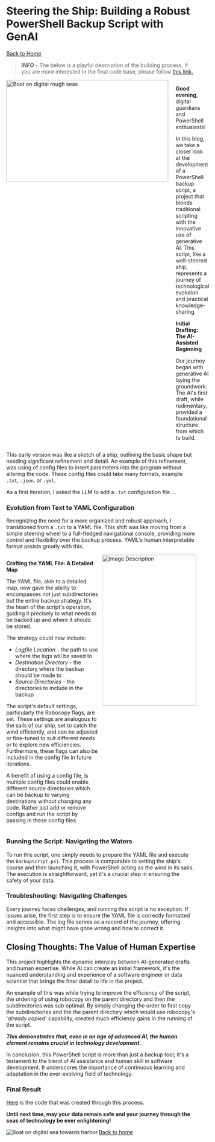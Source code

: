 # Steering the Ship: Building a Robust PowerShell Backup Script with GenAI

[Back to Home](index.md)

> ***INFO*** - The below is a playful description of the building process.
> If you are more interested in the final code base, please follow [this link.](https://github.com/jcstrydom/robocopy-scripting)


<div style="display: flex; justify-content: space-between; align-items: flex-start;">
    <img src="backup-images/DALL·E 2024-01-10 21.12.11-Boat_on_digital_rough_seas.png" alt="Boat on digital rough seas" style="margin-right: 20px; width: 430px; height: 270px;">
    <div>
        <p><strong>Good evening</strong>, digital guardians and PowerShell enthusiasts!</p>
        <p>
            In this blog, we take a closer look at the development of a PowerShell backup script, a project that blends traditional scripting with the innovative use of generative AI. This script, like a well-steered ship, represents a journey of technological evolution and practical knowledge-sharing.
        </p>
    <!-- </div>
    <div> -->
        <p><strong>Initial Drafting: The AI-Assisted Beginning</strong></p>
        <p>
            Our journey began with generative AI laying the groundwork. The AI's first draft, while rudimentary, provided a foundational structure from which to build.
        </p>
    </div>
        

</div>

This early version was like a sketch of a ship, outlining the basic shape but needing significant refinement and detail. An example of this refinement, was using of config files to insert parameters into the program without altering the code. These config files could take many formats, example `.txt`, `.json`, or `.yml`.

As a first iteration, I asked the LLM to add a `.txt` configuration file ...

### **Evolution from Text to YAML Configuration**

Recognizing the need for a more organized and robust approach, I transitioned from a `.txt` to a YAML file. This shift was like moving from a simple steering wheel to a full-fledged navigational console, providing more control and flexibility over the backup process. YAML's human interpretable format assists greatly with this.

<div style="display: flex; align-items: flex-start; flex-direction: row-reverse;">
    <img src="backup-images/DALL·E 2024-01-10 21.54.39-Map_with_route.png" alt="Image Description" style="margin-left: 10px; width: 250px; height: 400px;">
    <div>
        <p><strong>Crafting the YAML File: A Detailed Map</strong></p>
        <p>
            The YAML file, akin to a detailed map, now gave the ability to encompasses not just subdirectories but the entire backup strategy. It's the heart of the script's operation, guiding it precisely to what needs to be backed up and where it should be stored.
        </p>
        <p>
            The strategy could now include:
            <ul>
                <li><em>Logfile Location</em> - the path to use where the logs will be saved to</li>
                <li><em>Destination Directory</em> - the directory where the backup should be made to</li>
                <li><em>Source Directories</em> - the directories to include in the backup</li>
            </ul>
        </p>
        <p>
            The script's default settings, particularly the Robocopy flags, are set. These settings are analogous to the sails of our ship, set to catch the wind efficiently, and can be adjusted or fine-tuned to suit different needs or to explore new efficiencies. Furthermore, these flags can also be included in the config file in future iterations.
        </p>
        <p>
            A benefit of using a config file, is multiple config files could enable different source directories which can be backup to varying destinations without changing any code. Rather just add or remove configs and run the script by passing in these config files. 
        </p>
    </div>
</div>

### **Running the Script: Navigating the Waters**

To run this script, one simply needs to prepare the YAML file and execute the `BackupScript.ps1`. This process is comparable to setting the ship's course and then launching it, with PowerShell acting as the wind in its sails. The execution is straightforward, yet it's a crucial step in ensuring the safety of your data.

### **Troubleshooting: Navigating Challenges**

Every journey faces challenges, and running this script is no exception. If issues arise, the first step is to ensure the YAML file is correctly formatted and accessible. The log file serves as a record of the journey, offering insights into what might have gone wrong and how to correct it.

## **Closing Thoughts: The Value of Human Expertise**

This project highlights the dynamic interplay between AI-generated drafts and human expertise. While AI can create an initial framework, it's the nuanced understanding and experience of a software engineer or data scientist that brings the finer detail to life in the project. 

An example of this was while trying to improve the efficiency of the script, the ordering of using robocopy on the parent directory and then the subdirectories was sub optimal. By simply changing the order to first copy the subdirectories and the the parent directory which would use robocopy's '*already copied*' capability, created much efficiency gains in the running of the script.


***This demonstrates that, even in an age of advanced AI, the human element remains crucial in technology development.***

In conclusion, this PowerShell script is more than just a backup tool; it's a testament to the blend of AI assistance and human skill in software development. It underscores the importance of continuous learning and adaptation in the ever-evolving field of technology.

### Final Result

[Here](https://github.com/jcstrydom/robocopy-scripting) is the code that was created through this process.

**Until next time, may your data remain safe and your journey through the seas of technology be ever enlightening!**

<img align="left" src="backup-images\DALL·E 2024-01-10 21.14.42-Boat_on_digital_sea_towards_harbor.png" alt="Boat on digital sea towards harbor" />

[Back to home](index.md)